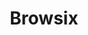 ---
codehost: https://github.com/https://github.com/plasma-umass/browsix
logohandle: browsix
sort: browsix
title: Browsix
website: https://browsix.org/
---
